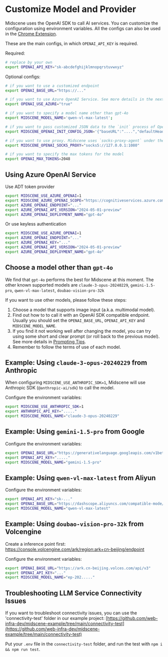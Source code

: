 # Customize Model and Provider

Midscene uses the OpenAI SDK to call AI services. You can customize the configuration using environment variables. All the configs can also be used in the [Chrome Extension](./quick-experience.html).

These are the main configs, in which `OPENAI_API_KEY` is required.

Required:

```bash
# replace by your own
export OPENAI_API_KEY="sk-abcdefghijklmnopqrstuvwxyz"
```

Optional configs:

```bash
# if you want to use a customized endpoint
export OPENAI_BASE_URL="https://..."

# if you want to use Azure OpenAI Service. See more details in the next section.
export OPENAI_USE_AZURE="true"

# if you want to specify a model name other than gpt-4o
export MIDSCENE_MODEL_NAME='qwen-vl-max-latest';

# if you want to pass customized JSON data to the `init` process of OpenAI SDK
export MIDSCENE_OPENAI_INIT_CONFIG_JSON='{"baseURL":"....","defaultHeaders":{"key": "value"}}'

# if you want to use proxy. Midscene uses `socks-proxy-agent` under the hood.
export MIDSCENE_OPENAI_SOCKS_PROXY="socks5://127.0.0.1:1080"

# if you want to specify the max tokens for the model
export OPENAI_MAX_TOKENS=2048
```

## Using Azure OpenAI Service

Use ADT token provider

```bash
export MIDSCENE_USE_AZURE_OPENAI=1
export MIDSCENE_AZURE_OPENAI_SCOPE="https://cognitiveservices.azure.com/.default"
export AZURE_OPENAI_ENDPOINT="..."
export AZURE_OPENAI_API_VERSION="2024-05-01-preview"
export AZURE_OPENAI_DEPLOYMENT_NAME="gpt-4o"
```

Or use keyless authentication

```bash
export MIDSCENE_USE_AZURE_OPENAI=1
export AZURE_OPENAI_ENDPOINT="..."
export AZURE_OPENAI_KEY="..."
export AZURE_OPENAI_API_VERSION="2024-05-01-preview"
export AZURE_OPENAI_DEPLOYMENT_NAME="gpt-4o"
```

## Choose a model other than `gpt-4o`

We find that `gpt-4o` performs the best for Midscene at this moment. The other known supported models are `claude-3-opus-20240229`, `gemini-1.5-pro`, `qwen-vl-max-latest`, `doubao-vision-pro-32k`

If you want to use other models, please follow these steps:

1. Choose a model that supports image input (a.k.a. multimodal model).
2. Find out how to to call it with an OpenAI SDK compatible endpoint. Usually you should set the `OPENAI_BASE_URL`, `OPENAI_API_KEY` and `MIDSCENE_MODEL_NAME`.
3. If you find it not working well after changing the model, you can try using some short and clear prompt (or roll back to the previous model). See more details in [Prompting Tips](./prompting-tips.html).
4. Remember to follow the terms of use of each model.

## Example: Using `claude-3-opus-20240229` from Anthropic

When configuring `MIDSCENE_USE_ANTHROPIC_SDK=1`, Midscene will use Anthropic SDK (`@anthropic-ai/sdk`) to call the model.

Configure the environment variables:

```bash
export MIDSCENE_USE_ANTHROPIC_SDK=1
export ANTHROPIC_API_KEY="....."
export MIDSCENE_MODEL_NAME="claude-3-opus-20240229"
```

## Example: Using `gemini-1.5-pro` from Google

Configure the environment variables:

```bash
export OPENAI_BASE_URL="https://generativelanguage.googleapis.com/v1beta/openai"
export OPENAI_API_KEY="....."
export MIDSCENE_MODEL_NAME="gemini-1.5-pro"
```

## Example: Using `qwen-vl-max-latest` from Aliyun

Configure the environment variables:

```bash
export OPENAI_API_KEY="sk-..."
export OPENAI_BASE_URL="https://dashscope.aliyuncs.com/compatible-mode/v1"
export MIDSCENE_MODEL_NAME="qwen-vl-max-latest"
```

## Example: Using `doubao-vision-pro-32k` from Volcengine

Create a inference point first: https://console.volcengine.com/ark/region:ark+cn-beijing/endpoint

Configure the environment variables:

```bash
export OPENAI_BASE_URL="https://ark.cn-beijing.volces.com/api/v3"
export OPENAI_API_KEY="..."
export MIDSCENE_MODEL_NAME="ep-202....."
```

## Troubleshooting LLM Service Connectivity Issues

If you want to troubleshoot connectivity issues, you can use the 'connectivity-test' folder in our example project: [https://github.com/web-infra-dev/midscene-example/tree/main/connectivity-test](https://github.com/web-infra-dev/midscene-example/tree/main/connectivity-test)

Put your `.env` file in the `connectivity-test` folder, and run the test with `npm i && npm run test`.
